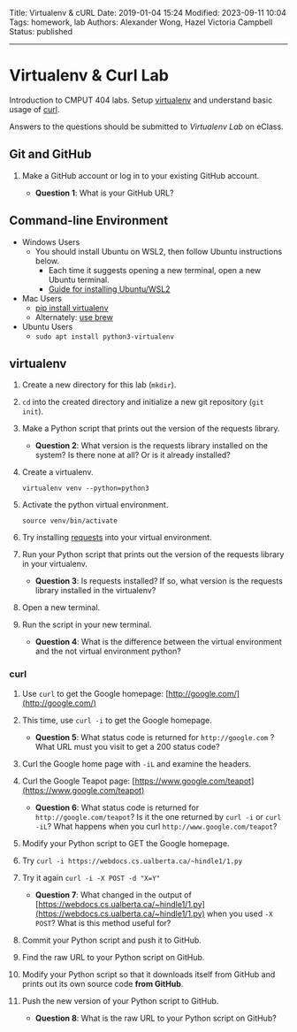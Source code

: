 Title: Virtualenv & cURL
Date: 2019-01-04 15:24
Modified: 2023-09-11 10:04
Tags: homework, lab
Authors: Alexander Wong, Hazel Victoria Campbell
Status: published

----

# Virtualenv & Curl Lab

Introduction to CMPUT 404 labs. Setup [virtualenv](https://docs.python-guide.org/dev/virtualenvs/) and understand basic usage of [curl](https://curl.haxx.se/).

Answers to the questions should be submitted to *Virtualenv Lab* on eClass.

## Git and GitHub

1. Make a GitHub account or log in to your existing GitHub account.

    * **Question 1**: What is your GitHub URL?

## Command-line Environment

* Windows Users
    * You should install Ubuntu on WSL2, then follow Ubuntu instructions below.
        * Each time it suggests opening a new terminal, open a new Ubuntu terminal.
        * [Guide for installing Ubuntu/WSL2](https://learn.microsoft.com/en-us/windows/wsl/install)
* Mac Users
    * [pip install virtualenv](https://programwithus.com/learn/python/pip-virtualenv-mac)
    * Alternately: [use brew](https://gist.github.com/pandafulmanda/730a9355e088a9970b18275cb9eadef3)
* Ubuntu Users
    * `sudo apt install python3-virtualenv`

## virtualenv

1. Create a new directory for this lab (`mkdir`).
1. `cd` into the created directory and initialize a new git repository (`git init`).
1. Make a Python script that prints out the version of the requests library.

    * **Question 2**: What version is the requests library installed on the system? Is there none at all? Or is it already installed?

1. Create a virtualenv.

    `virtualenv venv --python=python3`

1. Activate the python virtual environment.

    `source venv/bin/activate`

1. Try installing [requests](https://pypi.org/project/requests/) into your virtual environment.
1. Run your Python script that prints out the version of the requests library in your virtualenv.

    * **Question 3**: Is requests installed? If so, what version is the requests library installed in the virtualenv?

1. Open a new terminal.
1. Run the script in your new terminal.

    * **Question 4**: What is the difference between the virtual environment and the not virtual environment python?

### curl

1. Use `curl` to get the Google homepage: [http://google.com/](http://google.com/)
1. This time, use `curl -i` to get the Google homepage.

    * **Question 5**: What status code is returned for `http://google.com` ? What URL must you visit to get a 200 status code?

1. Curl the Google home page with `-iL` and examine the headers.
1. Curl the Google Teapot page: [https://www.google.com/teapot](https://www.google.com/teapot)

    * **Question 6**: What status code is returned for `http://google.com/teapot`? Is it the one returned by `curl -i` or `curl -iL`? What happens when you curl `http://www.google.com/teapot`?

1. Modify your Python script to GET the Google homepage.

1. Try `curl -i https://webdocs.cs.ualberta.ca/~hindle1/1.py`
1. Try it again `curl -i -X POST -d "X=Y"`

    * **Question 7**: What changed in the output of [https://webdocs.cs.ualberta.ca/~hindle1/1.py](https://webdocs.cs.ualberta.ca/~hindle1/1.py) when you used `-X POST`? What is this method useful for?

1. Commit your Python script and push it to GitHub.
1. Find the raw URL to your Python script on GitHub.
1. Modify your Python script so that it downloads itself from GitHub and prints out its own source code **from GitHub**.
1. Push the new version of your Python script to GitHub.

    * **Question 8**: What is the raw URL to your Python script on GitHub?
